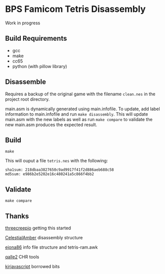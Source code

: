 # BPS Famicom Tetris Disassembly

Work in progress


## Build Requirements

* gcc
* make
* cc65
* python (with pillow library)

## Disassemble

Requires a backup of the original game with the filename `clean.nes` in the project root directory.

main.asm is dynamically generated using main.infofile.  To update, add label information to main.infofile and run `make disassembly`.  This will update main.asm with the new labels as well as run `make compare` to validate the new main.asm produces the expected result.

## Build

`make`

This will ouput a file `tetris.nes` with the following:

```
sha1sum: 218dbaa3827650c9ad9917f41f2d886aeb688c58
md5sum: e986b2e5202e16c480241a5c866f4bb2
```

## Validate

`make compare`

## Thanks

[threecreepio](https://github.com/threecreepio/da65ify) getting this started

[CelestialAmber](https://github.com/CelestialAmber/TetrisNESDisasm) disassembly structure

[ejona86](https://github.com/ejona86/taus) info file structure and tetris-ram.awk

[qalle2](https://github.com/qalle2/nes-util) CHR tools

[kirjavascript](https://github.com/kirjavascript/TetrisGYM) borrowed bits
